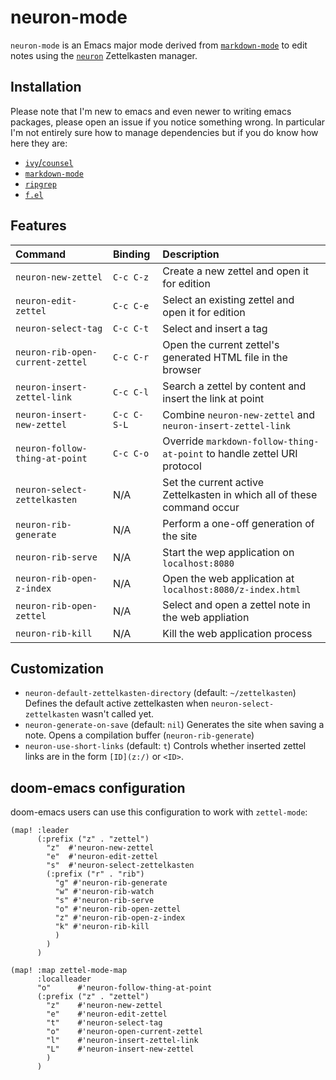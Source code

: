 # neuron-mode

`neuron-mode` is an Emacs major mode derived from [`markdown-mode`](https://jblevins.org/projects/markdown-mode/)
to edit notes using the [`neuron`](https://neuron.srid.ca/) Zettelkasten manager.

## Installation

Please note that I'm new to emacs and even newer to writing emacs packages,
please open an issue if you notice something wrong. In particular I'm not
entirely sure how to manage dependencies but if you do know how here they are:

- [`ivy`/`counsel`](https://github.com/abo-abo/swiper)
- [`markdown-mode`](https://github.com/jrblevin/markdown-mode)
- [`ripgrep`](https://github.com/BurntSushi/ripgrep)
- [`f.el`](https://github.com/rejeep/f.el)

## Features

| Command                          | Binding     | Description                                                             |
| :------------------------------- | :---------- | :---------------------------------------------------------------------- |
| `neuron-new-zettel`              | `C-c C-z`   | Create a new zettel and open it for edition                             |
| `neuron-edit-zettel`             | `C-c C-e`   | Select an existing zettel and open it for edition                       |
| `neuron-select-tag`              | `C-c C-t`   | Select and insert a tag                                                 |
| `neuron-rib-open-current-zettel` | `C-c C-r`   | Open the current zettel's generated HTML file in the browser            |
| `neuron-insert-zettel-link`      | `C-c C-l`   | Search a zettel by content and insert the link at point                 |
| `neuron-insert-new-zettel`       | `C-c C-S-L` | Combine `neuron-new-zettel` and `neuron-insert-zettel-link`             |
| `neuron-follow-thing-at-point`   | `C-c C-o`   | Override `markdown-follow-thing-at-point` to handle zettel URI protocol |
| `neuron-select-zettelkasten`     | N/A         | Set the current active Zettelkasten in which all of these command occur |
| `neuron-rib-generate`            | N/A         | Perform a one-off generation of the site                                |
| `neuron-rib-serve`               | N/A         | Start the wep application on `localhost:8080`                           |
| `neuron-rib-open-z-index`        | N/A         | Open the web application at `localhost:8080/z-index.html`               |
| `neuron-rib-open-zettel`         | N/A         | Select and open a zettel note in the web appliation                     |
| `neuron-rib-kill`                | N/A         | Kill the web application process                                        |

## Customization

- `neuron-default-zettelkasten-directory` (default: `~/zettelkasten`)
  Defines the default active zettelkasten when `neuron-select-zettelkasten`
  wasn't called yet.
- `neuron-generate-on-save` (default: `nil`)
  Generates the site when saving a note. Opens a compilation buffer
  (`neuron-rib-generate`)
- `neuron-use-short-links` (default: `t`)
  Controls whether inserted zettel links are in the form `[ID](z:/)` or
  `<ID>`.

## doom-emacs configuration

doom-emacs users can use this configuration to work with `zettel-mode`:

```elisp
(map! :leader
      (:prefix ("z" . "zettel")
        "z"  #'neuron-new-zettel
        "e"  #'neuron-edit-zettel
        "s"  #'neuron-select-zettelkasten
        (:prefix ("r" . "rib")
          "g" #'neuron-rib-generate
          "w" #'neuron-rib-watch
          "s" #'neuron-rib-serve
          "o" #'neuron-rib-open-zettel
          "z" #'neuron-rib-open-z-index
          "k" #'neuron-rib-kill
          )
        )
      )

(map! :map zettel-mode-map
      :localleader
      "o"      #'neuron-follow-thing-at-point
      (:prefix ("z" . "zettel")
        "z"    #'neuron-new-zettel
        "e"    #'neuron-edit-zettel
        "t"    #'neuron-select-tag
        "o"    #'neuron-open-current-zettel
        "l"    #'neuron-insert-zettel-link
        "L"    #'neuron-insert-new-zettel
        )
      )

```
